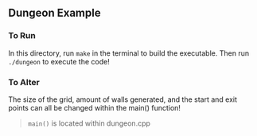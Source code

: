 ## Dungeon Example

### To Run
In this directory, run `make` in the terminal to build the executable.
Then run `./dungeon` to execute the code!

### To Alter

The size of the grid, amount of walls generated, and the start and exit points can all be changed within the main() function!
> `main()` is located within dungeon.cpp
